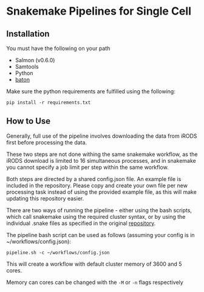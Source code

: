 # Snakemake Pipelines for Single Cell

## Installation

You must have the following on your path

* Salmon (v0.6.0)
* Samtools
* Python
* [baton](https://github.com/wtsi-npg/baton)

Make sure the python requirements are fulfilled using the following:

    pip install -r requirements.txt


## How to Use

Generally, full use of the pipeline involves downloading the data from iRODS 
first before processing the data.

These two steps are not done withing the same snakemake workflow,  as the iRODS 
download is limited to 16 simultaneous processes, and in snakemake you cannot 
specify a job limit per step within the same workflow.

Both steps are directed by a shared config.json file. An example file is
included in the repository. Please copy and create your own file per new 
processing task instead of using the provided example file, as this will 
make updating this repository easier.

There are two ways of running the pipeline - either using the bash scripts,
which call snakemake using the required cluster syntax, or by using the
individual .snake files as specified in the original
[repository](https://bitbucket.org/snakemake/snakemake).

The pipeline bash script can be used as follows (assuming your config is in
~/workflows/config.json):

    pipeline.sh -c ~/workflows/config.json

This will create a workflow with default cluster memory of 3600 and 
5 cores.

Memory can cores can be changed with the `-M` or `-n` flags respectively


